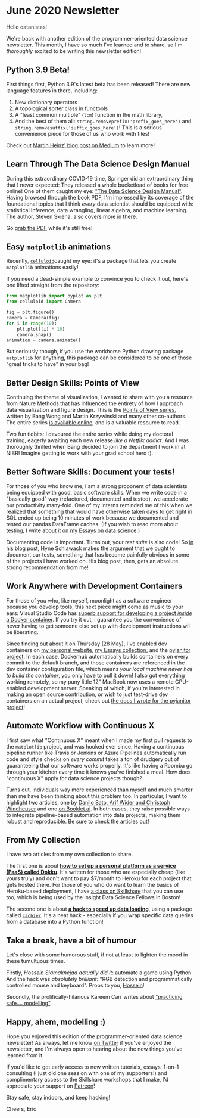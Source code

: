 # June 2020 Newsletter

Hello datanistas!

We're back with another edition of the programmer-oriented data science newsletter.
This month, I have so much I've learned and to share,
so I'm _thoroughly_ excited to be writing this newsletter edition!

## Python 3.9 Beta!

First things first, Python 3.9's latest beta has been released!
There are new language features in there, including:

1. New dictionary operators
2. A topological sorter class in functools
3. A "least common multiple" (`lcm`) function in the math library,
4. And the best of them all: `string.removeprefix('prefix_goes_here')` and `string.removesuffix('suffix_goes_here')`!
This is a serious convenience piece for those of us who work with files!

Check out [Martin Heinz' blog post on Medium][py39] to learn more!

[py39]: https://medium.com/@martin.heinz/new-features-in-python-3-9-you-should-know-about-14f3c647c2b4

## Learn Through The Data Science Design Manual

During this extraordinary COVID-19 time,
Springer did an extraordinary thing that I never expected:
They released a whole bucketload of books for free online!
One of them caught my eye: ["The Data Science Design Manual"][dsmanual].
Having browsed through the book PDF, I'm impressed by its coverage of the foundational topics
that I think _every_ data scientist should be equipped with:
statistical inference, data wrangling, linear algebra, and machine learning.
The author, Steven Skiena, also covers more in there.

Go [grab the PDF][dsmanual] while it's still free!

[dsmanual]: https://link.springer.com/book/10.1007%2F978-3-319-55444-0


## Easy `matplotlib` animations

Recently, [`celluloid`][celluloid]caught my eye: it's a package that lets you create `matplotlib` animations easily!

If you need a dead-simple example to convince you to check it out, here's one lifted straight from the repository:

```python
from matplotlib import pyplot as plt
from celluloid import Camera

fig = plt.figure()
camera = Camera(fig)
for i in range(10):
    plt.plot([i] * 10)
    camera.snap()
animation = camera.animate()
```

But seriously though, if you use the workhorse Python drawing package `matplotlib` for anything,
this package can be considered to be one of those "great tricks to have" in your bag!


[celluloid]: https://github.com/jwkvam/celluloid

## Better Design Skills: Points of View

Continuing the theme of visualization,
I wanted to share with you a resource from Nature Methods that has influenced
the entirety of how I approach data visualization and figure design.
This is the [Points of View series][pov],
written by Bang Wong and Martin Krzywinski and many other co-authors.
The entire series [is available online][pov], and is a valuable resource to read.

Two fun tidbits: I devoured the entire series while doing my doctoral training,
eagerly awaiting each new release _like a Netflix addict_.
And I was thoroughly thrilled when Bang decided to join the department I work in at NIBR!
Imagine getting to work with your grad school hero :).

[pov]: http://blogs.nature.com/methagora/2013/07/data-visualization-points-of-view.html

## Better Software Skills: Document your tests!

For those of you who know me, I am a strong proponent of data scientists
being equipped with good, basic software skills.
When we write code in a "basically good" way (refactored, documented and tested),
we accelerate our productivity many-fold.
One of my interns reminded me of this when we realized
that something that would have otherwise taken days to get right in SQL
ended up being 10 minutes of work
because we documented and tested our pandas DataFrame caches.
(If you wish to read more about testing, I write about it [on my Essays on data science][test_code].)

[test_code]: https://ericmjl.github.io/essays-on-data-science/software-skills/testing/

Documenting code is important.
Turns out, your _test suite_ is also code!
So [in his blog post][doctest], Hyne Schlawack makes the argument that we ought to document our tests,
something that has become painfully obvious in some of the projects I have worked on.
His blog post, then, gets an absolute strong recommendation from me!

[doctest]: https://hynek.me/articles/document-your-tests/

## Work Anywhere with Development Containers

For those of you who, like myself, moonlight as a software engineer because you develop tools,
this next piece might come as music to your ears:
Visual Studio Code has [superb support for developing a project _inside_ a Docker container][devcontainer].
If you try it out, I guarantee you
the convenience of never having to get someone else set up with development instructions
will be liberating.

Since finding out about it on Thursday (28 May),
I've enabled dev containers on [my personal website][ericmjl],
[my Essays collection][essays],
and the [pyjanitor project][pyjanitor].
In each case, Dockerhub automatically builds containers on every commit to the default branch,
and those containers are referenced in the dev container configuration file,
which means _your local machine never has to build the container_,
you only have to pull it down!
I also got everything working remotely,
so my puny little 12" MacBook now uses a remote GPU-enabled development server.
Speaking of which, if you're interested in making an open source contribution,
or wish to just test-drive dev containers on an actual project,
check out [the docs I wrote for the pyjanitor project][devdocs]!

[devcontainer]: https://code.visualstudio.com/docs/remote/containers
[ericmjl]: https://github.com/ericmjl/website
[essays]: https://github.com/ericmjl/essays-on-data-science
[pyjanitor]: https://github.com/ericmjl/pyjanitor
[devdocs]: https://pyjanitor.readthedocs.io/contributing.html#get-started

## Automate Workflow with Continuous X

I first saw what "Continuous X" meant
when I made my first pull requests to the `matplotlib` project,
and was hooked ever since.
Having a continuous pipeline runner
like Travis or Jenkins or Azure Pipelines
automatically run code and style checks on _every commit_
takes a ton of drudgery out of guaranteeing that our software works properly.
It's like having a Roomba go through your kitchen every time it knows you've finished a meal.
How does "continuous X" apply for data science projects though?

Turns out, individuals way more experienced than myself and much smarter than me
have been thinking about this problem too.
In particular, I want to highlight two articles,
one by [Danilo Sato, Arif Wider and Christoph Windheuser][cd_fowler]
and one [on Booklet.ai][cd_booklet].
In both cases, they raise possible ways to integrate pipeline-based automation into data projects,
making them robust and reproducible.
Be sure to check the articles out!

[cd_fowler]: https://martinfowler.com/articles/cd4ml.html
[cd_booklet]: https://booklet.ai/blog/continuous-delivery-machine-learning-cd4ml/

## From My Collection

I have two articles from my own collection to share.

The first one is about [**how to set up a personal platform as a service (PaaS) called Dokku**][blog_dokku].
It's written for those who are especially cheap (like yours truly)
and don't want to pay $7/month to Heroku for each project that gets hosted there.
For those of you who do want to learn the basics of Heroku-based deployment,
I have [a class on Skillshare][skillshare] that you can use too,
which is being used by the Insight Data Science Fellows in Boston!

[blog_dokku]: https://ericmjl.github.io/essays-on-data-science/miscellaneous/static-sites-on-dokku/
[skillshare]: https://skl.sh/3dbXxNa

The second one is about [**a hack to speed up data loading**][blog_cachier],
using a package called [`cachier`][cachier].
It's a neat hack - especially if you wrap specific data queries from a database into a Python function!

[cachier]: https://github.com/shaypal5/cachier
[blog_cachier]: https://ericmjl.github.io/blog/2019/10/18/caching-long-running-function-results/

## Take a break, have a bit of humour

Let's close with some humorous stuff, if not at least to lighten the mood in these tumultuous times.

Firstly, _Hossein Siamaknejad actually did it_:
automate a game using Python.
And the hack was _absolutely brilliant_:
"RGB detection and programmatically controlled mouse and keyboard".
Props to you, [Hossein][hossein]!

[hossein]: https://www.linkedin.com/posts/siamaknejad_python-ai-automation-ugcPost-6665159908478066688-JB8I/

Secondly, the prolifically-hilarious Kareem Carr writes about ["practicing safe.... modelling"][kareem].

[kareem]: https://twitter.com/kareem_carr/status/1245731021707976704

## Happy, ahem, modelling :)

Hope you enjoyed this edition of the programmer-oriented data science newsletter!
As always, let me know [on Twitter][twitter] if you've enjoyed the newsletter,
and I'm always open to hearing about the new things you've learned from it.

[twitter]: https://twitter.com/ericmjl

If you'd like to get early access to new written tutorials, essays,
1-on-1 consulting (I just did one session with one of my supporters!)
and complimentary access to the Skillshare workshops that I make,
I'd appreciate your support on [Patreon][patreon]!

[patreon]: https://patreon.com/ericmjl

Stay safe, stay indoors, and keep hacking!

Cheers,
Eric
